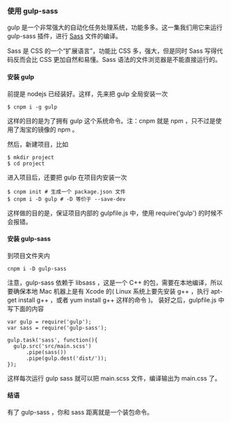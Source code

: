 ### 使用 gulp-sass

gulp 是一个非常强大的自动化任务处理系统，功能多多。这一集我们用它来运行 gulp-sass 插件，进行 [Sass](http://sass-lang.com/) 文件的编译。

Sass 是 CSS 的一个“扩展语言”，功能比 CSS 多，强大，但是同时 Sass 写得代码反而会比 CSS 更加自然和易懂。Sass 语法的文件浏览器是不能直接运行的。

#### 安装 gulp

前提是 nodejs 已经装好。这样，先来把 gulp 全局安装一次

```
$ cnpm i -g gulp
```
这样的目的是为了拥有 gulp 这个系统命令。注：cnpm 就是 npm ，只不过是使用了淘宝的镜像的 npm 。

然后，新建项目，比如

```
$ mkdir project
$ cd project
```
进入项目后，还要把 gulp 在项目内安装一次

```
$ cnpm init # 生成一个 package.json 文件
$ cnpm i -D gulp # -D 等价于 --save-dev
```
这样做的目的是，保证项目内部的 gulpfile.js 中，使用 require('gulp') 的时候不会报错。

#### 安装 gulp-sass

到项目文件夹内

```
cnpm i -D gulp-sass
```
注意，gulp-sass 依赖于 libsass ，这是一个 C++ 的包，需要在本地编译，所以要确保本地 Mac 机器上是有 Xcode 的( Linux 系统上要先安装 g++ ，执行 apt-get install g++ ，或者 yum install g++ 这样的命令 )。 装好之后，gulpfile.js 中写下面的内容

```
var gulp = require('gulp');
var sass = require('gulp-sass');

gulp.task('sass', function(){
  gulp.src('src/main.scss')
      .pipe(sass())
      .pipe(gulp.dest('dist/'));
});
```
这样每次运行 gulp sass 就可以把 main.scss 文件，编译输出为 main.css 了。

#### 结语

有了  gulp-sass  ，你和 sass 距离就是一个装包命令。
